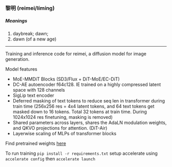 ### 黎明 (reimei/límíng)
##### Meanings
1. daybreak; dawn;
2. dawn (of a new age)

---

Training and inference code for reimei, a diffusion model for image generation.


Model features
- MoE-MMDiT Blocks (SD3/Flux + DiT-MoE/EC-DiT)
- DC-AE autoencoder f64c128. IE trained on a highly compressed latent space with 128 channels
- SigLip text encoder
- Deferred masking of text tokens to reduce seq len in transformer during train time (256x256 res = 4x4 latent tokens, and 64 text tokens get masked down to 16 tokens. Total 32 tokens at train time. During 1024x1024 res finetuning, masking is removed)
- Shared parameters across layers, shares the AdaLN modulation weights, and QKVO projections for attention. (DiT-Air)
- Layerwise scaling of MLPs of transformer blocks

Find pretrained weights [here](https://huggingface.co/SwayStar123/ReiMei)

To run training
```pip install -r requirements.txt```
setup accelerate using 
```accelerate config```
then
```accelerate launch```
